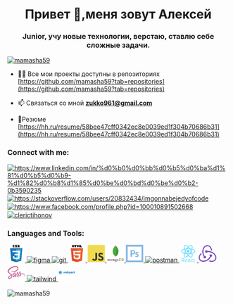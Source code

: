 <h1 align="center">Привет 👋,меня зовут Алексей</h1>
<h3 align="center">Junior, учу новые технологии, верстаю, ставлю себе сложные задачи.</h3>

<p align="left"> <a href="https://github.com/ryo-ma/github-profile-trophy"><img src="https://github-profile-trophy.vercel.app/?username=mamasha59" alt="mamasha59" /></a> </p>

- 👨‍💻 Все мои проекты доступны в репозиториях [https://github.com/mamasha59?tab=repositories](https://github.com/mamasha59?tab=repositories)

- 📫 Связаться со мной **zukko961@gmail.com**

- 📄Резюме [https://hh.ru/resume/58bee47cff0342ec8e0039ed1f304b70686b31](https://hh.ru/resume/58bee47cff0342ec8e0039ed1f304b70686b31)

<h3 align="left">Connect with me:</h3>
<p align="left">
<a href="https://linkedin.com/in/https://www.linkedin.com/in/%d0%b0%d0%bb%d0%b5%d0%ba%d1%81%d0%b5%d0%b9-%d1%82%d0%b8%d1%85%d0%be%d0%bd%d0%be%d0%b2-0b3590235" target="blank"><img align="center" src="https://raw.githubusercontent.com/rahuldkjain/github-profile-readme-generator/master/src/images/icons/Social/linked-in-alt.svg" alt="https://www.linkedin.com/in/%d0%b0%d0%bb%d0%b5%d0%ba%d1%81%d0%b5%d0%b9-%d1%82%d0%b8%d1%85%d0%be%d0%bd%d0%be%d0%b2-0b3590235" height="30" width="40" /></a>
<a href="https://stackoverflow.com/users/https://stackoverflow.com/users/20832434/imgonnabejedyofcode" target="blank"><img align="center" src="https://raw.githubusercontent.com/rahuldkjain/github-profile-readme-generator/master/src/images/icons/Social/stack-overflow.svg" alt="https://stackoverflow.com/users/20832434/imgonnabejedyofcode" height="30" width="40" /></a>
<a href="https://fb.com/https://www.facebook.com/profile.php?id=100010891502668" target="blank"><img align="center" src="https://raw.githubusercontent.com/rahuldkjain/github-profile-readme-generator/master/src/images/icons/Social/facebook.svg" alt="https://www.facebook.com/profile.php?id=100010891502668" height="30" width="40" /></a>
<a href="https://instagram.com/clerictihonov" target="blank"><img align="center" src="https://raw.githubusercontent.com/rahuldkjain/github-profile-readme-generator/master/src/images/icons/Social/instagram.svg" alt="clerictihonov" height="30" width="40" /></a>
</p>

<h3 align="left">Languages and Tools:</h3>
<p align="left"> <a href="https://www.w3schools.com/css/" target="_blank" rel="noreferrer"> <img src="https://raw.githubusercontent.com/devicons/devicon/master/icons/css3/css3-original-wordmark.svg" alt="css3" width="40" height="40"/> </a> <a href="https://www.figma.com/" target="_blank" rel="noreferrer"> <img src="https://www.vectorlogo.zone/logos/figma/figma-icon.svg" alt="figma" width="40" height="40"/> </a> <a href="https://git-scm.com/" target="_blank" rel="noreferrer"> <img src="https://www.vectorlogo.zone/logos/git-scm/git-scm-icon.svg" alt="git" width="40" height="40"/> </a> <a href="https://www.w3.org/html/" target="_blank" rel="noreferrer"> <img src="https://raw.githubusercontent.com/devicons/devicon/master/icons/html5/html5-original-wordmark.svg" alt="html5" width="40" height="40"/> </a> <a href="https://developer.mozilla.org/en-US/docs/Web/JavaScript" target="_blank" rel="noreferrer"> <img src="https://raw.githubusercontent.com/devicons/devicon/master/icons/javascript/javascript-original.svg" alt="javascript" width="40" height="40"/> </a> <a href="https://www.mongodb.com/" target="_blank" rel="noreferrer"> <img src="https://raw.githubusercontent.com/devicons/devicon/master/icons/mongodb/mongodb-original-wordmark.svg" alt="mongodb" width="40" height="40"/> </a> <a href="https://www.photoshop.com/en" target="_blank" rel="noreferrer"> <img src="https://raw.githubusercontent.com/devicons/devicon/master/icons/photoshop/photoshop-line.svg" alt="photoshop" width="40" height="40"/> </a> <a href="https://postman.com" target="_blank" rel="noreferrer"> <img src="https://www.vectorlogo.zone/logos/getpostman/getpostman-icon.svg" alt="postman" width="40" height="40"/> </a> <a href="https://reactjs.org/" target="_blank" rel="noreferrer"> <img src="https://raw.githubusercontent.com/devicons/devicon/master/icons/react/react-original-wordmark.svg" alt="react" width="40" height="40"/> </a> <a href="https://redux.js.org" target="_blank" rel="noreferrer"> <img src="https://raw.githubusercontent.com/devicons/devicon/master/icons/redux/redux-original.svg" alt="redux" width="40" height="40"/> </a> <a href="https://sass-lang.com" target="_blank" rel="noreferrer"> <img src="https://raw.githubusercontent.com/devicons/devicon/master/icons/sass/sass-original.svg" alt="sass" width="40" height="40"/> </a> <a href="https://tailwindcss.com/" target="_blank" rel="noreferrer"> <img src="https://www.vectorlogo.zone/logos/tailwindcss/tailwindcss-icon.svg" alt="tailwind" width="40" height="40"/> </a> <a href="https://webpack.js.org" target="_blank" rel="noreferrer"> <img src="https://raw.githubusercontent.com/devicons/devicon/d00d0969292a6569d45b06d3f350f463a0107b0d/icons/webpack/webpack-original-wordmark.svg" alt="webpack" width="40" height="40"/> </a> </p>

<p><img align="center" src="https://github-readme-stats.vercel.app/api/top-langs?username=mamasha59&show_icons=true&locale=en&layout=compact" alt="mamasha59" /></p>
